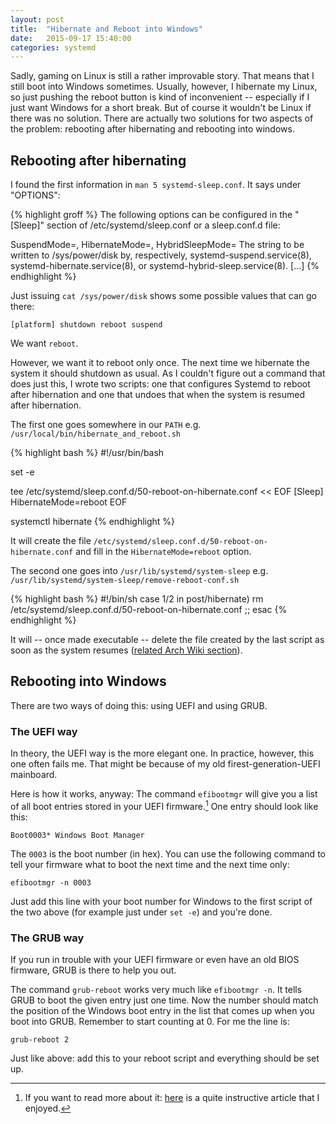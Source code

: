 ```yaml
---
layout: post
title:  "Hibernate and Reboot into Windows"
date:   2015-09-17 15:40:00
categories: systemd
---
```

Sadly, gaming on Linux is still a rather improvable story.
That means that I still boot into Windows sometimes.
Usually, however, I hibernate my Linux, so just pushing the reboot button is
kind of inconvenient -- especially if I just want Windows for a short break.
But of course it wouldn't be Linux if there was no solution.
There are actually two solutions for two aspects of the problem: rebooting after
hibernating and rebooting into windows.

## Rebooting after hibernating

I found the first information in `man 5 systemd-sleep.conf`.
It says under "OPTIONS":

{% highlight groff %}
The following options can be configured in the "[Sleep]" section of
/etc/systemd/sleep.conf or a sleep.conf.d file:

SuspendMode=, HibernateMode=, HybridSleepMode=
    The string to be written to /sys/power/disk by, respectively,
    systemd-suspend.service(8), systemd-hibernate.service(8), or
    systemd-hybrid-sleep.service(8). [...]
{% endhighlight %}

Just issuing `cat /sys/power/disk` shows some possible values that can go there:

    [platform] shutdown reboot suspend

We want `reboot`.

However, we want it to reboot only once.
The next time we hibernate the system it should shutdown as usual.
As I couldn't figure out a command that does just this, I wrote two scripts:
one that configures Systemd to reboot after hibernation and one that undoes that
when the system is resumed after hibernation.

The first one goes somewhere in our `PATH` e.g.
`/usr/local/bin/hibernate_and_reboot.sh`

{% highlight bash %}
#!/usr/bin/bash

set -e

tee /etc/systemd/sleep.conf.d/50-reboot-on-hibernate.conf << EOF
[Sleep]
HibernateMode=reboot
EOF

systemctl hibernate
{% endhighlight %}

It will create the file `/etc/systemd/sleep.conf.d/50-reboot-on-hibernate.conf`
and fill in the `HibernateMode=reboot` option.

The second one goes into `/usr/lib/systemd/system-sleep` e.g.
`/usr/lib/systemd/system-sleep/remove-reboot-conf.sh`

{% highlight bash %}
#!/bin/sh
case $1/$2 in
	post/hibernate)
		rm /etc/systemd/sleep.conf.d/50-reboot-on-hibernate.conf
		;;
esac
{% endhighlight %}

It will -- once made executable -- delete the file created by the last script as
soon as the system resumes ([related Arch Wiki section](https://wiki.archlinux.org/index.php/Power_management#Hooks_in_.2Fusr.2Flib.2Fsystemd.2Fsystem-sleep)).

## Rebooting into Windows

There are two ways of doing this: using UEFI and using GRUB.

### The UEFI way
In theory, the UEFI way is the more elegant one.
In practice, however, this one often fails me.
That might be because of my old firest-generation-UEFI mainboard.

Here is how it works, anyway:
The command `efibootmgr` will give you a list of all boot entries stored in your
UEFI firmware.[^1]
One entry should look like this:

    Boot0003* Windows Boot Manager

The `0003` is the boot number (in hex).
You can use the following command to tell your firmware what to boot the next
time and the next time only:

    efibootmgr -n 0003

Just add this line with your boot number for Windows to the first script of the
two above (for example just under `set -e`) and you're done.

### The GRUB way
If you run in trouble with your UEFI firmware or even have an old BIOS firmware,
GRUB is there to help you out.

The command `grub-reboot` works very much like `efibootmgr -n`.
It tells GRUB to boot the given entry just one time.
Now the number should match the position of the Windows boot entry in the list
that comes up when you boot into GRUB.
Remember to start counting at 0.
For me the line is:

    grub-reboot 2

Just like above: add this to your reboot script and everything should be set up.

[^1]: If you want to read more about it: [here](https://www.happyassassin.net/2014/01/25/uefi-boot-how-does-that-actually-work-then/) is a quite instructive article that I enjoyed.
